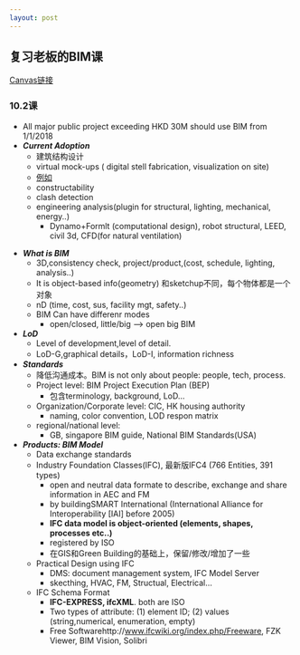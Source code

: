 ```yaml
---
layout: post
---
```

## 复习老板的BIM课
[Canvas链接](https://access.ust.hk/cas/login?client_name=Student+%2F+Staff+%2F+Project&ticket=ST-296501-1xlfQ2m10wn7DnedfkE2mekFL-scas1) 

### 10.2课
- All major public project exceeding HKD 30M should use BIM from 1/1/2018
- ***Current Adoption***
  - 建筑结构设计
  - virtual mock-ups ( digital stell fabrication, visualization on site)
  - [例如](/static/img/10271.JPG)
  - constructability
  - clash detection
  - engineering analysis(plugin for structural, lighting, mechanical, energy..)
    - Dynamo+Formlt (computational design), robot structural, LEED, civil 3d, CFD(for natural ventilation)
* ***What is BIM***
  - 3D,consistency check, project/product,(cost, schedule, lighting, analysis..)
  - It is object-based info(geometry) 和sketchup不同，每个物体都是一个对象
  - nD (time, cost, sus, facility mgt, safety..)
  - BIM Can have differenr modes
    - open/closed, little/big –> open big BIM
* ***LoD***
  - Level of development,level of detail.
  - LoD-G,graphical details，LoD-I, information richness
* ***Standards***
  - 降低沟通成本。BIM is not only about people: people, tech, process.
  - Project level: BIM Project Execution Plan (BEP)
    - 包含terminology, background, LoD…
  - Organization/Corporate level: CIC, HK housing authority
    - naming, color convention, LOD respon matrix
  - regional/national level:
    - GB, singapore BIM guide, National BIM Standards(USA)
* ***Products: BIM Model***
  - Data exchange standards
  - Industry Foundation Classes(IFC), 最新版IFC4 (766 Entities, 391 types)
    - open and neutral data formate to describe, exchange and share information in AEC and FM
    - by buildingSMART International (International Alliance for Interoperability [IAI] before 2005)
    - **IFC data model is object-oriented (elements, shapes, processes etc..)**
    - registered by ISO
    - 在GIS和Green Building的基础上，保留/修改/增加了一些
  - Practical Design using IFC
    - DMS: document management system, IFC Model Server
    - skecthing, HVAC, FM, Structual, Electrical…
  - IFC Schema Format
    - **IFC-EXPRESS, ifcXML**. both are ISO
    - Two types of attribute: (1) element ID; (2) values (string,numerical, enumeration, empty)
    - Free Softwarehttp://www.ifcwiki.org/index.php/Freeware, FZK Viewer, BIM Vision, Solibri
